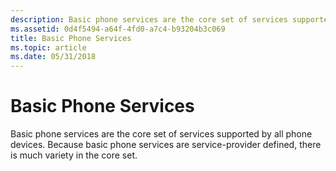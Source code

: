 ```yaml
---
description: Basic phone services are the core set of services supported by all phone devices. Because basic phone services are service-provider defined, there is much variety in the core set.
ms.assetid: 0d4f5494-a64f-4fd0-a7c4-b93204b3c069
title: Basic Phone Services
ms.topic: article
ms.date: 05/31/2018
---
```


# Basic Phone Services

Basic phone services are the core set of services supported by all phone devices. Because basic phone services are service-provider defined, there is much variety in the core set.

 

 



